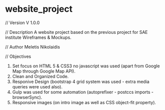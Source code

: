 # website_project

// Version
V 1.0.0

// Description
A website project based on the previous project for SAE institute Wireframes & Mockups.

//  Author
Meletis Nikolaidis

// Objectives
1. Set focus on HTML 5 & CSS3 no javascript was used (apart from Google Map through Google Map API).
2. Clean and Organized Code.
3. Responive Design (bootstrap 4 grid system was used - extra media queries were used also).
4. Gulp was used for some automation (autoprefixer - postccs imports - browserSync).
5. Responsive images (on intro image as well as CSS object-fit property).



